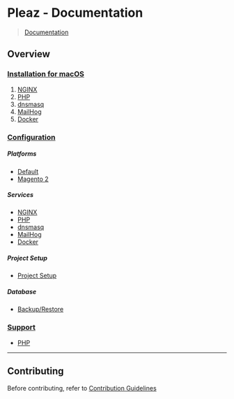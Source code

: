 # Pleaz - Documentation

> [Documentation](./readme.md)

## Overview

### [Installation for macOS](./installation/readme.md)
1. [NGINX](./installation/nginx.md)
1. [PHP](./installation/php.md)
1. [dnsmasq](./installation/dnsmasq.md)
1. [MailHog](./installation/mailhog.md)
1. [Docker](./installation/docker.md)

### [Configuration](./configuration/readme.md)

##### Platforms
- [Default](./configuration/platform/default.md)
- [Magento 2](./configuration/platform/magento2.md)

##### Services
- [NGINX](./configuration/services/nginx.md)
- [PHP](./configuration/services/php.md)
- [dnsmasq](./configuration/services/dnsmasq.md)
- [MailHog](./configuration/services/mailhog.md)
- [Docker](./configuration/services/docker.md)

##### Project Setup
- [Project Setup](./configuration/project-setup.md)

##### Database
- [Backup/Restore](./configuration/database-backup-restore.md)

### [Support](./support/readme.md)
- [PHP](./support/php.md)

---


## Contributing

Before contributing, refer to [Contribution Guidelines](./../CONTRIBUTING.md)

